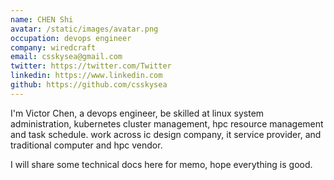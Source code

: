 ```yaml
---
name: CHEN Shi
avatar: /static/images/avatar.png
occupation: devops engineer
company: wiredcraft
email: csskysea@gmail.com
twitter: https://twitter.com/Twitter
linkedin: https://www.linkedin.com
github: https://github.com/csskysea
---
```


I'm Victor Chen, a devops engineer, be skilled at linux system administration, kubernetes cluster management, hpc resource management and task schedule. work across ic design company, it service provider, and traditional computer and hpc vendor. 

I will share some technical docs here for memo, hope everything is good.

